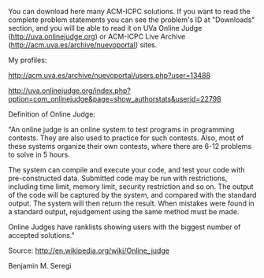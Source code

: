 You can download here many ACM-ICPC solutions. If you want to read the complete problem statements you can see the problem's ID at "Downloads" section, and you will be able to read it on UVa Online Judge (http://uva.onlinejudge.org) or ACM-ICPC Live Archive (http://acm.uva.es/archive/nuevoportal) sites.

My profiles:

http://acm.uva.es/archive/nuevoportal/users.php?user=13488

http://uva.onlinejudge.org/index.php?option=com_onlinejudge&page=show_authorstats&userid=22798

Definition of Online Judge:

"An online judge is an online system to test programs in programming contests. They are also used to practice for such contests. Also, most of these systems organize their own contests, where there are 6-12 problems to solve in 5 hours.

The system can compile and execute your code, and test your code with pre-constructed data. Submitted code may be run with restrictions, including time limit, memory limit, security restriction and so on. The output of the code will be captured by the system, and compared with the standard output. The system will then return the result. When mistakes were found in a standard output, rejudgement using the same method must be made.

Online Judges have ranklists showing users with the biggest number of accepted solutions."

Source: http://en.wikipedia.org/wiki/Online_judge

Benjamin M. Seregi